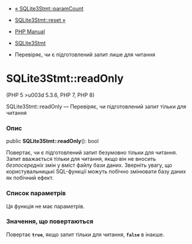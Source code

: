 - [« SQLite3Stmt::paramCount](sqlite3stmt.paramcount.md)
- [SQLite3Stmt::reset »](sqlite3stmt.reset.md)

- [PHP Manual](index.md)
- [SQLite3Stmt](class.sqlite3stmt.md)
- Перевіряє, чи є підготовлений запит лише для читання

# SQLite3Stmt::readOnly

(PHP 5 \>u003d 5.3.6, PHP 7, PHP 8)

SQLite3Stmt::readOnly — Перевіряє, чи підготовлений запит
тільки для читання

### Опис

public **SQLite3Stmt::readOnly**(): bool

Повертає, чи є підготовлений запит безумовно тільки для
читання. Запит вважається тільки для читання, якщо він не вносить
*безпосередніх* змін у вміст файлу бази даних. Зверніть
увагу, що користувальницькі SQL-функції можуть побічно змінювати
базу даних як побічний ефект.

### Список параметрів

Ця функція не має параметрів.

### Значення, що повертаються

Повертає **`true`**, якщо запит тільки для читання, **`false`** в
інакше.
